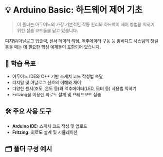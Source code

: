 # 💡 Arduino Basic: 하드웨어 제어 기초

> 이 폴더는 아두이노의 가장 기본적인 작동 원리와 하드웨어 제어 방법을 익히기 위한 실습 코드들을 담고 있습니다.

디지털/아날로그 입출력, 센서 데이터 리딩, 액추에이터 구동 등 임베디드 시스템의 첫걸음을 떼는 데 필요한 핵심 예제들이 포함되어 있습니다.

## 🎯 학습 목표

* 아두이노 IDE와 C++ 기반 스케치 코드 작성법 숙달
* 디지털 및 아날로그 신호의 이해와 제어
* 다양한 센서(조도, 온도 등)와 액추에이터(LED, 모터 등) 사용법 익히기
* Fritzing을 이용한 회로도 설계 및 브레드보드 실습

## 🛠️ 주요 사용 도구

* **Arduino IDE:** 스케치 코드 작성 및 업로드
* **Fritzing:** 회로도 설계 및 시뮬레이션

## 🗂️ 폴더 구성 예시

